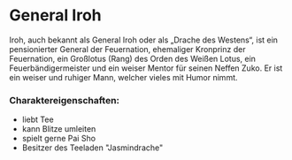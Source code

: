 # General Iroh

Iroh, auch bekannt als General Iroh oder als „Drache des Westens“, ist ein pensionierter General der Feuernation, ehemaliger Kronprinz der Feuernation, ein Großlotus (Rang) des Orden des Weißen Lotus, ein Feuerbändigermeister und ein weiser Mentor für seinen Neffen Zuko. Er ist ein weiser und ruhiger Mann, welcher vieles mit Humor nimmt.

### Charaktereigenschaften:
* liebt Tee
* kann Blitze umleiten
* spielt gerne Pai Sho
* Besitzer des Teeladen "Jasmindrache"